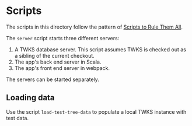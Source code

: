 # Scripts

The scripts in this directory follow the pattern of [Scripts to Rule Them All](https://github.com/github/scripts-to-rule-them-all).

The `server` script starts three different servers:
1. A TWKS database server. This script assumes TWKS is checked out as a sibling of the current checkout.
2. The app's back end server in Scala.
3. The app's front end server in webpack.

The servers can be started separately.

## Loading data

Use the script `load-test-tree-data` to populate a local TWKS instance with test data.
